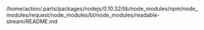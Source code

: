 /home/action/.parts/packages/nodejs/0.10.32/lib/node_modules/npm/node_modules/request/node_modules/bl/node_modules/readable-stream/README.md